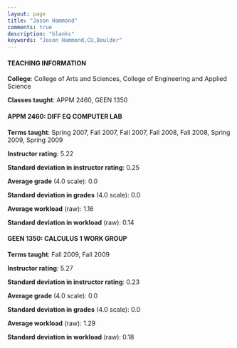 ```yaml
---
layout: page
title: "Jason Hammond" 
comments: true
description: "blanks"
keywords: "Jason Hammond,CU,Boulder"
---
```

<head>
<script src="https://ajax.googleapis.com/ajax/libs/jquery/2.1.3/jquery.min.js"></script>
<script src="https://dl.dropboxusercontent.com/s/pc42nxpaw1ea4o9/highcharts.js?dl=0"></script>
<!-- <script src="../assets/js/highcharts.js"></script> -->
<style type="text/css">@font-face {
	font-family: "Bebas Neue";
	src: url(https://www.filehosting.org/file/details/544349/BebasNeue Regular.otf) format("opentype");
	}
	h1.Bebas { 
		font-family: "Bebas Neue", Verdana, Tahoma;
	}
</style>
</head>
	   
#### TEACHING INFORMATION

**College**: College of Arts and Sciences, College of Engineering and Applied Science

**Classes taught**: APPM 2460, GEEN 1350

#### APPM 2460: DIFF EQ COMPUTER LAB

**Terms taught**: Spring 2007, Fall 2007, Fall 2007, Fall 2008, Fall 2008, Spring 2009, Spring 2009

**Instructor rating**: 5.22

**Standard deviation in instructor rating**: 0.25

**Average grade** (4.0 scale): 0.0

**Standard deviation in grades** (4.0 scale): 0.0

**Average workload** (raw): 1.16

**Standard deviation in workload** (raw): 0.14

#### GEEN 1350: CALCULUS 1 WORK GROUP

**Terms taught**: Fall 2009, Fall 2009

**Instructor rating**: 5.27

**Standard deviation in instructor rating**: 0.23

**Average grade** (4.0 scale): 0.0

**Standard deviation in grades** (4.0 scale): 0.0

**Average workload** (raw): 1.29

**Standard deviation in workload** (raw): 0.18

